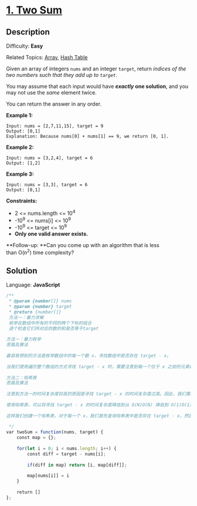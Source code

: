 # [1\. Two Sum](https://leetcode.com/problems/two-sum/)

## Description

Difficulty: **Easy**  

Related Topics: [Array](https://leetcode.com/tag/array/), [Hash Table](https://leetcode.com/tag/hash-table/)


Given an array of integers `nums` and an integer `target`, return _indices of the two numbers such that they add up to `target`_.

You may assume that each input would have **_exactly_ one solution**, and you may not use the _same_ element twice.

You can return the answer in any order.

**Example 1:**

```
Input: nums = [2,7,11,15], target = 9
Output: [0,1]
Explanation: Because nums[0] + nums[1] == 9, we return [0, 1].
```

**Example 2:**

```
Input: nums = [3,2,4], target = 6
Output: [1,2]
```

**Example 3:**

```
Input: nums = [3,3], target = 6
Output: [0,1]
```

**Constraints:**

*   2 <= nums.length <= 10<sup>4</sup>
*   -10<sup>9</sup> <= nums[i] <= 10<sup>9</sup>
*   -10<sup>9</sup> <= target <= 10<sup>9</sup>
*   **Only one valid answer exists.**

**Follow-up: **Can you come up with an algorithm that is less than O(n<sup>2</sup>) time complexity?

## Solution

Language: **JavaScript**

```javascript
/**
 * @param {number[]} nums
 * @param {number} target
 * @return {number[]}
 方法一：暴力求解
 枚举在数组中所有的不同的两个下标的组合
 逐个检查它们所对应的数的和是否等于target
 
方法一：暴力枚举
思路及算法
​
最容易想到的方法是枚举数组中的每一个数 x，寻找数组中是否存在 target - x。
​
当我们使用遍历整个数组的方式寻找 target - x 时，需要注意到每一个位于 x 之前的元素都已经和 x 匹配过，因此不需要再进行匹配。而每一个元素不能被使用两次，所以我们只需要在 x 后面的元素中寻找 target - x。
​
方法二：哈希表
思路及算法
​
注意到方法一的时间复杂度较高的原因是寻找 target - x 的时间复杂度过高。因此，我们需要一种更优秀的方法，能够快速寻找数组中是否存在目标元素。如果存在，我们需要找出它的索引。
​
使用哈希表，可以将寻找 target - x 的时间复杂度降低到从 O(N)O(N) 降低到 O(1)O(1)。
​
这样我们创建一个哈希表，对于每一个 x，我们首先查询哈希表中是否存在 target - x，然后将 x 插入到哈希表中，即可保证不会让 x 和自己匹配。
​
 */
var twoSum = function(nums, target) {
    const map = {};
    
    for(let i = 0; i < nums.length; i++) {
        const diff = target - nums[i];
        
        if(diff in map) return [i, map[diff]];
        
        map[nums[i]] = i
    }
    
    return []
};
​
```